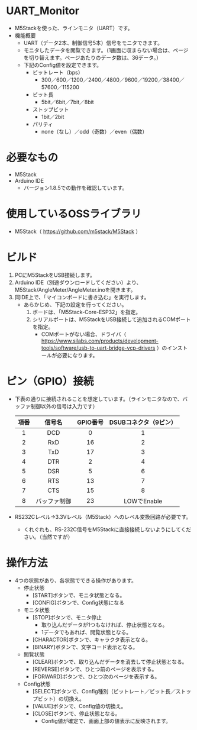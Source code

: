 # UART_Monitor
  - M5Stackを使った、ラインモニタ（UART）です。
  - 機能概要
    - UART（データ2本、制御信号5本）信号をモニタできます。
    - モニタしたデータを閲覧できます。（1画面に収まらない場合は、ページを切り替えます。ページあたりのデータ数は、36データ。）
    - 下記のConfig値を設定できます。
      - ビットレート（bps）
        - 300／600／1200／2400／4800／9600／19200／38400／57600／115200
      - ビット長
        - 5bit／6bit／7bit／8bit
      - ストップビット
        - 1bit／2bit
      - パリティ
        - none（なし）／odd（奇数）／even（偶数）

# 必要なもの
  - M5Stack
  - Arduino IDE
    - バージョン1.8.5での動作を確認しています。

# 使用しているOSSライブラリ
  - M5Stack（ https://github.com/m5stack/M5Stack ）

# ビルド
  1. PCにM5StackをUSB接続します。
  1. Arduino IDE（別途ダウンロードしてください）より、M5Stack/AngleMeter/AngleMeter.inoを開きます。
  1. 同IDE上で、「マイコンボードに書き込む」を実行します。
      - あらかじめ、下記の設定を行ってください。
        1. ボードは、「M5Stack-Core-ESP32」を指定。
        1. シリアルポートは、M5StackをUSB接続して追加されるCOMポートを指定。
            - COMポートがない場合、ドライバ（ https://www.silabs.com/products/development-tools/software/usb-to-uart-bridge-vcp-drivers ）のインストールが必要になります。

# ピン（GPIO）接続
  - 下表の通りに接続されることを想定しています。（ラインモニタなので、バッファ制御以外の信号は入力です）

    |項番|信号名|GPIO番号|DSUBコネクタ（9ピン）|
    |:-:|:-:|:-:|:-:|
    |1|DCD|0|1|
    |2|RxD|16|2|
    |3|TxD|17|3|
    |4|DTR|2|4|
    |5|DSR|5|6|
    |6|RTS|13|7|
    |7|CTS|15|8|
    |8|バッファ制御|23|LOWでEnable|
  - RS232Cレベル→3.3Vレベル（M5Stack）へのレベル変換回路が必要です。
    - くれぐれも、RS-232C信号をM5Stackに直接接続しないようにしてください。（当然ですが）

# 操作方法
  - 4つの状態があり、各状態でできる操作があります。
    - 停止状態
      - [START]ボタンで、モニタ状態となる。
      - [CONFIG]ボタンで、Config状態になる
    - モニタ状態
      - [STOP]ボタンで、モニタ停止
        - 取り込んだデータが1つもなければ、停止状態となる。
        - 1データでもあれば、閲覧状態となる。
      - [CHARACTOR]ボタンで、キャラクタ表示となる。
      - [BINARY]ボタンで、文字コード表示となる。
    - 閲覧状態
      - [CLEAR]ボタンで、取り込んだデータを消去して停止状態となる。
      - [REVERSE]ボタンで、ひとつ前のページを表示する。
      - [FORWARD]ボタンで、ひとつ次のページを表示する。
    - Config状態
      - [SELECT]ボタンで、Config種別（ビットレート／ビット長／ストップビット）の切換え。
      - [VALUE]ボタンで、Config値の切換え。
      - [CLOSE]ボタンで、停止状態となる。
        - Config値が確定で、画面上部の値表示に反映されます。
